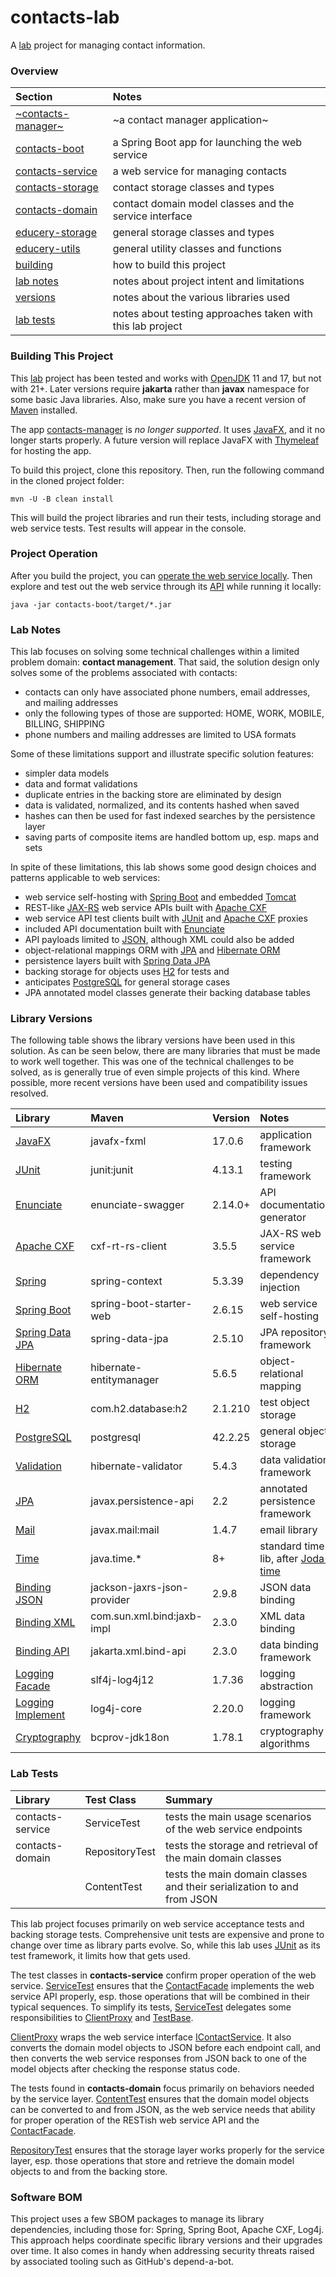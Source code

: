 # contacts-lab

A [lab](#lab-notes) project for managing contact information.

### Overview

| Section | Notes |
|:------- |:----- |
| [~contacts-manager~](contacts-manager#overview) | ~a contact manager application~ |
| [contacts-boot](contacts-boot#overview) | a Spring Boot app for launching the web service |
| [contacts-service](contacts-service#overview) | a web service for managing contacts |
| [contacts-storage](contacts-storage#overview) | contact storage classes and types |
| [contacts-domain](contacts-domain#overview) | contact domain model classes and the service interface |
| [educery-storage](educery-storage#overview) | general storage classes and types |
| [educery-utils](educery-utils#overview) | general utility classes and functions |
| [building](#building-this-project) | how to build this project |
| [lab notes](#lab-notes) | notes about project intent and limitations |
| [versions](#library-versions) | notes about the various libraries used |
| [lab tests](#lab-tests) | notes about testing approaches taken with this lab project |

### Building This Project

This [lab](#lab-notes) project has been tested and works with [OpenJDK][open-jdk] 11 and 17, but not with 21+.
Later versions require **jakarta** rather than **javax** namespace for some basic Java libraries.
Also, make sure you have a recent version of [Maven][maven] installed.

The app [contacts-manager](contacts-manager#overview) is _no longer supported_.
It uses [JavaFX][java-fx], and it no longer starts properly.
A future version will replace JavaFX with [Thymeleaf][thymeleaf] for hosting the app.

To build this project, clone this repository. Then, run the following command in the cloned project folder:

```
mvn -U -B clean install
```

This will build the project libraries and run their tests, including storage and web service tests.
Test results will appear in the console.

### Project Operation

After you build the project, you can [operate the web service locally](contacts-service#contact-service-api).
Then explore and test out the web service through its [API][local-host] while running it locally:

```
java -jar contacts-boot/target/*.jar
```

### Lab Notes

This lab focuses on solving some technical challenges within a limited problem domain: **contact management**. 
That said, the solution design only solves some of the problems associated with contacts:

* contacts can only have associated phone numbers, email addresses, and mailing addresses
* only the following types of those are supported: HOME, WORK, MOBILE, BILLING, SHIPPING
* phone numbers and mailing addresses are limited to USA formats

Some of these limitations support and illustrate specific solution features:

* simpler data models
* data and format validations
* duplicate entries in the backing store are eliminated by design
* data is validated, normalized, and its contents hashed when saved
* hashes can then be used for fast indexed searches by the persistence layer
* saving parts of composite items are handled bottom up, esp. maps and sets

In spite of these limitations, this lab shows some good design choices and patterns applicable to web services:

* web service self-hosting with [Spring Boot][spring-boot] and embedded [Tomcat][tomcat]
* REST-like [JAX-RS][jax-rs] web service APIs built with [Apache CXF][apache-cxf]
* web service API test clients built with [JUnit][junit] and [Apache CXF][apache-cxf] proxies
* included API documentation built with [Enunciate][enunciate]
* API payloads limited to [JSON][bind-json], although XML could also be added
* object-relational mappings ORM with [JPA][persist] and [Hibernate ORM][hibernate]
* persistence layers built with [Spring Data JPA][spring-jpa]
* backing storage for objects uses [H2][h2-db] for tests and 
* anticipates [PostgreSQL][pg-db] for general storage cases
* JPA annotated model classes generate their backing database tables

### Library Versions

The following table shows the library versions have been used in this solution.
As can be seen below, there are many libraries that must be made to work well together.
This was one of the technical challenges to be solved, as is generally true of even simple projects of this kind.
Where possible, more recent versions have been used and compatibility issues resolved.

| Library | Maven | Version | Notes |
|:------- |:----- |:------- |:----- |
| [JavaFX][java-fx] | javafx-fxml | 17.0.6 | application framework |
| [JUnit][junit] | junit:junit | 4.13.1 | testing framework |
| [Enunciate][enunciate]     | enunciate-swagger | 2.14.0+ | API documentation generator |
| [Apache CXF][apache-cxf]   | cxf-rt-rs-client | 3.5.5 | JAX-RS web service framework |
| [Spring][spring] | spring-context | 5.3.39 | dependency injection |
| [Spring Boot][spring-boot] | spring-boot-starter-web | 2.6.15 | web service self-hosting |
| [Spring Data JPA][spring-jpa] | spring-data-jpa | 2.5.10 | JPA repository framework |
| [Hibernate ORM][hibernate] | hibernate-entitymanager | 5.6.5 | object-relational mapping |
| [H2][h2-db] | com.h2.database:h2 | 2.1.210 | test object storage |
| [PostgreSQL][pg-db] | postgresql | 42.2.25 | general object storage |
| [Validation][valid] | hibernate-validator | 5.4.3 | data validation framework |
| [JPA][persist] | javax.persistence-api | 2.2 | annotated persistence framework |
| [Mail][mail] | javax.mail:mail | 1.4.7 | email library |
| [Time][std-time] | java.time.* | 8+ | standard time lib, after [Joda-time][joda-time] |
| [Binding JSON][bind-json] | jackson-jaxrs-json-provider | 2.9.8 | JSON data binding |
| [Binding XML][bind-xml] | com.sun.xml.bind:jaxb-impl | 2.3.0 | XML data binding |
| [Binding API][bind-xml] | jakarta.xml.bind-api | 2.3.0 | data binding framework |
| [Logging Facade][slf4j] | slf4j-log4j12 | 1.7.36 | logging abstraction |
| [Logging Implement][log4j] | log4j-core | 2.20.0 | logging framework |
| [Cryptography][crypto] | bcprov-jdk18on | 1.78.1 | cryptography algorithms |

### Lab Tests

| Library | Test Class | Summary |
|:------- |:---------- |:------- |
| contacts-service | ServiceTest | tests the main usage scenarios of the web service endpoints |
| contacts-domain | RepositoryTest | tests the storage and retrieval of the main domain classes |
|  | ContentTest | tests the main domain classes and their serialization to and from JSON |

This lab project focuses primarily on web service acceptance tests and backing storage tests.
Comprehensive unit tests are expensive and prone to change over time as library parts evolve.
So, while this lab uses [JUnit][junit] as its test framework, it limits how that gets used.

The test classes in **contacts-service** confirm proper operation of the web service.
[ServiceTest][service-test] ensures that the [ContactFacade][contact-facade] implements the web service API properly, 
esp. those operations that will be combined in their typical sequences.
To simplify its tests, [ServiceTest][service-test] delegates some responsibilities to 
[ClientProxy][client-proxy] and [TestBase][test-base].

[ClientProxy][client-proxy] wraps the web service interface [IContactService][contact-api].
It also converts the domain model objects to JSON before each endpoint call, and then converts the web service 
responses from JSON back to one of the model objects after checking the response status code.

The tests found in **contacts-domain** focus primarily on behaviors needed by the service layer.
[ContentTest][content-test] ensures that the domain model objects can be converted to and from JSON, as the web 
service needs that ability for proper operation of the RESTish web service API and the [ContactFacade][contact-facade].

[RepositoryTest][storage-test] ensures that the storage layer works properly for the service layer, esp. those operations
that store and retrieve the domain model objects to and from the backing store.

### Software BOM

This project uses a few SBOM packages to manage its library dependencies, including those for:
Spring, Spring Boot, Apache CXF, Log4j.
This approach helps coordinate specific library versions and their upgrades over time.
It also comes in handy when addressing security threats raised by associated tooling such as GitHub's depend-a-bot.

[apache-cxf]: https://cxf.apache.org/
[enunciate]: http://enunciate.webcohesion.com/
[junit]: https://junit.org/junit4/
[std-time]: https://docs.oracle.com/javase/8/docs/api/java/time/package-summary.html
[joda-time]: https://www.joda.org/joda-time/
[bind-json]: https://github.com/FasterXML/jackson#providers-for-jax-rs
[hibernate]: http://hibernate.org/orm/
[spring]: https://spring.io/projects/spring-framework
[spring-jpa]: https://spring.io/projects/spring-data-jpa
[spring-boot]: https://spring.io/projects/spring-boot

[thymeleaf]: https://en.wikipedia.org/wiki/Thymeleaf
[java-fx]: https://en.wikipedia.org/wiki/JavaFX
[maven]: https://en.wikipedia.org/wiki/Apache_Maven
[tomcat]: https://en.wikipedia.org/wiki/Apache_Tomcat
[jax-rs]: https://en.wikipedia.org/wiki/Jakarta_RESTful_Web_Services
[persist]: https://en.wikipedia.org/wiki/Jakarta_Persistence
[open-jdk]: https://en.wikipedia.org/wiki/OpenJDK
[graal-vm]: https://en.wikipedia.org/wiki/GraalVM
[mail]: https://en.wikipedia.org/wiki/Jakarta_Mail
[valid]: https://en.wikipedia.org/wiki/Bean_Validation
[bind-xml]: https://en.wikipedia.org/wiki/Jakarta_XML_Binding
[h2-db]: https://en.wikipedia.org/wiki/H2_(DBMS)
[pg-db]: https://en.wikipedia.org/wiki/PostgreSQL
[slf4j]: https://en.wikipedia.org/wiki/SLF4J
[log4j]: https://en.wikipedia.org/wiki/Log4j
[crypto]: https://en.wikipedia.org/wiki/Bouncy_Castle_(cryptography)

[content-test]: contacts-domain/src/test/java/dev/educery/domain/ContentTest.java#L12
[storage-test]: contacts-domain/src/test/java/dev/educery/domain/RepositoryTest.java#L19
[service-test]: contacts-service/src/test/java/dev/educery/services/ServiceTest.java#L11
[client-proxy]: contacts-service/src/test/java/dev/educery/services/ClientProxy.java#L15
[test-base]: contacts-service/src/test/java/dev/educery/services/TestBase.java#L11
[contact-api]: contacts-service/src/main/java/dev/educery/facets/IContactService.java#L12
[contact-facade]: contacts-service/src/main/java/dev/educery/services/ContactFacade.java#L17
[local-host]: http://localhost:9001/docs/index.html
